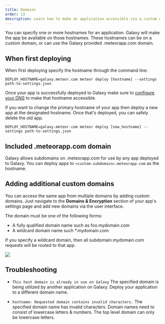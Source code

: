 ```yaml
---
title: Domains
order: 13
description: Learn how to make an application accessible via a custom domain name
---
```


You can specify one or more hostnames for an application. Galaxy will make the app be available on those hostnames. These hostnames can be on a custom domain, or can use the Galaxy provided .meteorapp.com domain.

<h2 id="command-line">When first deploying</h2>

When first deploying specify the hostname through the command line:

`DEPLOY_HOSTNAME=galaxy.meteor.com meteor deploy [hostname] --settings path-to-settings.json`

Once your app is successfully deployed to Galaxy make sure to [configure your DNS](/dns.html) to make that hostname  accessible.

If you want to change the primary hostname of your app then deploy a new app at the designated hostname. Once that's deployed, you can safely delete the old app.

`DEPLOY_HOSTNAME=galaxy.meteor.com meteor deploy [new_hostname] --settings path-to-settings.json`

<h2 id="meteorapp-subdomain">Included .meteorapp.com domain</h2>

Galaxy allows subdomains on .meteorapp.com for use by any app deployed to Galaxy. You can deploy apps to `<custom.subdomain>.meteorapp.com` as the hostname.

<h2 id="add-domain">Adding additional custom domains</h2>

You can access the same app from multiple domains by adding custom domains. Just navigate to the **Domains & Encryption** section of your app's settings page and add new domains via the user interface.

The domain must be one of the following forms:
* A fully qualified domain name such as foo.mydomain.com
* A wildcard domain name such *.mydomain.com

If you specify a wildcard domain, then all subdomain.mydomain.com requests will be routed to that app.

<img src="/images/view-custom-domains.png"/>

<h2 id="troubleshooting">Troubleshooting</h2>

- `This host domain is already in use on Galaxy` The specified domain is being utilized by another application on Galaxy. Deploy your application to a different domain name.

- `hostname: Requested domain contains invalid characters.` The specified domain name has invalid characters. Domain names need to consist of lowercase letters & numbers. The top level domain can only be lowercase letters.
